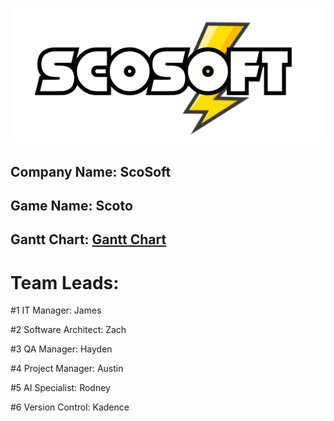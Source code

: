 ![](scosoft_logo_small.png?raw=true)
## Company Name: ScoSoft
## Game Name: Scoto

## Gantt Chart: [Gantt Chart](https://drive.google.com/drive/folders/1nwNhnjqR3Bz005b1cVQ_VZfjXXNCWSZI)

# Team Leads:
#1 IT Manager: James

#2 Software Architect: Zach

#3 QA Manager: Hayden

#4 Project Manager: Austin

#5 AI Specialist: Rodney

#6 Version Control: Kadence

